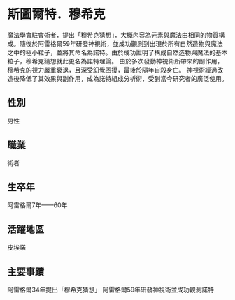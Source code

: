# 斯圖爾特．穆希克
魔法學會駐會術者，提出「穆希克猜想」，大概內容為元素與魔法由相同的物質構成。隨後於阿雷格爾59年研發神視術，並成功觀測到出現於所有自然造物與魔法之中的極小粒子，並將其命名為諾特。由於成功證明了構成自然造物與魔法的基本粒子，穆希克猜想就此更名為諾特理論。
由於多次發動神視術所帶來的副作用，穆希克的視力嚴重衰退，且深受幻覺困擾，最後於隔年自殺身亡。
神視術經過改造後降低了其效果與副作用，成為諾特組成分析術，受到當今研究者的廣泛使用。

## 性別
男性

## 職業
術者

## 生卒年
阿雷格爾7年——60年

## 活躍地區
皮埃諾

## 主要事蹟
阿雷格爾34年提出「穆希克猜想」
阿雷格爾59年研發神視術並成功觀測諾特